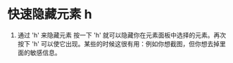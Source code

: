 # 快速隐藏元素  h

1. 通过 'h' 来隐藏元素
按一下 'h' 就可以隐藏你在元素面板中选择的元素。再次按下 'h' 可以使它出现。某些的时候这很有用：例如你想截图，但你想去掉里面的敏感信息。
